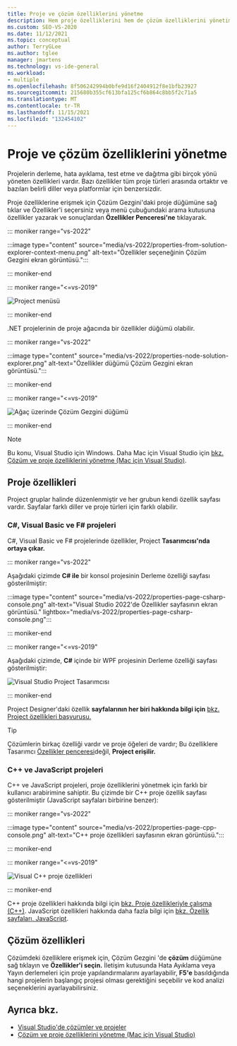```yaml
---
title: Proje ve çözüm özelliklerini yönetme
description: Hem proje özelliklerini hem de çözüm özelliklerini yönetim hakkında bilgi Visual Studio.
ms.custom: SEO-VS-2020
ms.date: 11/12/2021
ms.topic: conceptual
author: TerryGLee
ms.author: tglee
manager: jmartens
ms.technology: vs-ide-general
ms.workload:
- multiple
ms.openlocfilehash: 8f506242994b0bfe9d16f2404912f8e1bfb23927
ms.sourcegitcommit: 215680b355cf613bfa125cf6b864c8bb5f2c71a5
ms.translationtype: MT
ms.contentlocale: tr-TR
ms.lasthandoff: 11/15/2021
ms.locfileid: "132454102"
---
```

# <a name="manage-project-and-solution-properties"></a>Proje ve çözüm özelliklerini yönetme

Projelerin derleme, hata ayıklama, test etme ve dağıtma gibi birçok yönü yöneten özellikleri vardır. Bazı özellikler tüm proje türleri arasında ortaktır ve bazıları belirli diller veya platformlar için benzersizdir.

Proje özelliklerine erişmek için Çözüm Gezgini'daki  proje düğümüne sağ tıklar  ve Özellikler'i seçersiniz veya menü çubuğundaki arama kutusuna özellikler yazarak ve sonuçlardan **Özellikler Penceresi'ne** tıklayarak.

::: moniker range="vs-2022"

:::image type="content" source="media/vs-2022/properties-from-solution-explorer-context-menu.png" alt-text="Özellikler seçeneğinin Çözüm Gezgini ekran görüntüsü.":::

::: moniker-end

::: moniker range="<=vs-2019"

![Project menüsü](../ide/media/vs2015_proj_prop_menu.gif)

::: moniker-end

.NET projelerinin de proje ağacında bir özellikler düğümü olabilir.

::: moniker range="vs-2022"

:::image type="content" source="media/vs-2022/properties-node-solution-explorer.png" alt-text="Özellikler düğümü Çözüm Gezgini ekran görüntüsü.":::

::: moniker-end

::: moniker range="<=vs-2019"

![Ağaç üzerinde Çözüm Gezgini düğümü](../ide/media/vs2015_props_se.png)

::: moniker-end

> [!NOTE]
> Bu konu, Visual Studio için Windows. Daha Mac için Visual Studio için [bkz. Çözüm ve proje özelliklerini yönetme (Mac için Visual Studio)](/visualstudio/mac/managing-solutions-and-project-properties).

## <a name="project-properties"></a>Proje özellikleri

Project gruplar halinde düzenlenmiştir ve her grubun kendi özellik sayfası vardır. Sayfalar farklı diller ve proje türleri için farklı olabilir.

### <a name="c-visual-basic-and-f-projects"></a>C#, Visual Basic ve F# projeleri

C#, Visual Basic ve F# projelerinde özellikler, Project **Tasarımcısı'nda ortaya çıkar.**

::: moniker range="vs-2022"

Aşağıdaki çizimde **C# ile** bir konsol projesinin Derleme özelliği sayfası gösterilmiştir:

:::image type="content" source="media/vs-2022/properties-page-csharp-console.png" alt-text="Visual Studio 2022'de Özellikler sayfasının ekran görüntüsü." lightbox="media/vs-2022/properties-page-csharp-console.png":::

::: moniker-end

::: moniker range="<=vs-2019"

Aşağıdaki çizimde, **C#** içinde bir WPF projesinin Derleme özelliği sayfası gösterilmiştir:

![Visual Studio Project Tasarımcısı](../ide/media/vs2015_proppage_build.png)

::: moniker-end

Project Designer'daki özellik **sayfalarının her biri hakkında bilgi için** [bkz. Project özellikleri başvurusu.](../ide/reference/project-properties-reference.md)

> [!TIP]
> Çözümlerin birkaç özelliği vardır ve proje öğeleri de vardır; Bu özelliklere Tasarımcı [Özellikler penceresi](../ide/reference/properties-window.md)değil, **Project erişilir.**

### <a name="c-and-javascript-projects"></a>C++ ve JavaScript projeleri

C++ ve JavaScript projeleri, proje özelliklerini yönetmek için farklı bir kullanıcı arabirimine sahiptir. Bu çizimde bir C++ proje özellik sayfası gösterilmiştir (JavaScript sayfaları birbirine benzer):

::: moniker range="vs-2022"

:::image type="content" source="media/vs-2022/properties-page-cpp-console.png" alt-text="C++ proje özellikleri sayfasının ekran görüntüsü.":::

::: moniker-end

::: moniker range="<=vs-2019"

![Visual C&#43;&#43; proje özellikleri](../ide/media/vs2015_projprops_cpp.png)

::: moniker-end

C++ proje özellikleri hakkında bilgi için [bkz. Proje özellikleriyle çalışma (C++)](/cpp/build/working-with-project-properties). JavaScript özellikleri hakkında daha fazla bilgi için [bkz. Özellik sayfaları, JavaScript](../ide/reference/property-pages-javascript.md).

## <a name="solution-properties"></a>Çözüm özellikleri

Çözümdeki özelliklere erişmek için, Çözüm Gezgini 'de **çözüm** düğümüne sağ tıklayın ve **Özellikler'i seçin.** İletişim kutusunda Hata Ayıklama veya  Yayın derlemeleri için proje yapılandırmalarını ayarlayabilir, **F5'e** basıldığında hangi projelerin başlangıç projesi olması gerektiğini seçebilir ve kod analizi seçeneklerini ayarlayabilirsiniz. 

## <a name="see-also"></a>Ayrıca bkz.

- [Visual Studio'de çözümler ve projeler](../ide/solutions-and-projects-in-visual-studio.md)
- [Çözüm ve proje özelliklerini yönetme (Mac için Visual Studio)](/visualstudio/mac/managing-solutions-and-project-properties)
